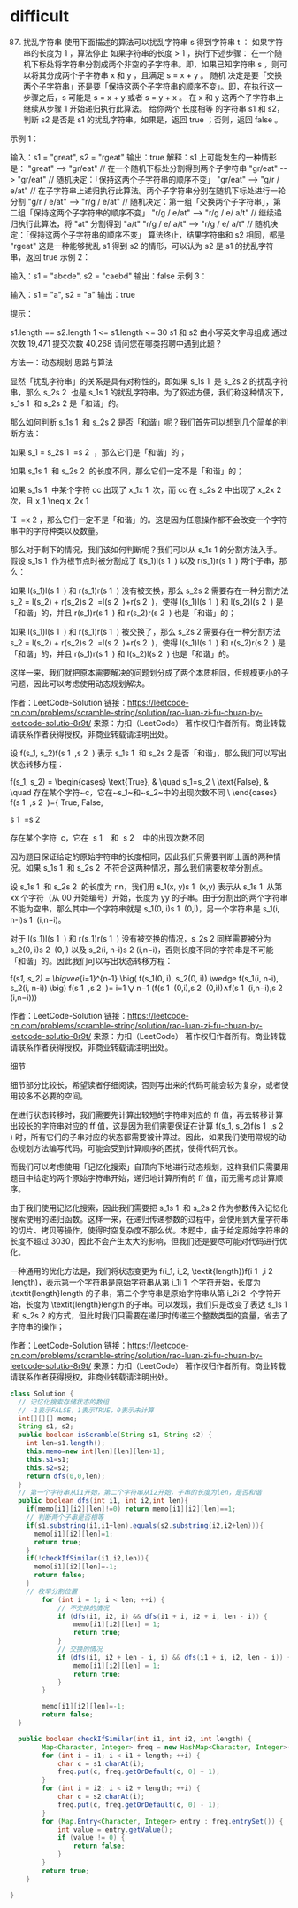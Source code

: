 # difficult

87. 扰乱字符串
    使用下面描述的算法可以扰乱字符串 s 得到字符串 t ：
    如果字符串的长度为 1 ，算法停止
    如果字符串的长度 > 1 ，执行下述步骤：
    在一个随机下标处将字符串分割成两个非空的子字符串。即，如果已知字符串 s ，则可以将其分成两个子字符串 x 和 y ，且满足 s = x + y 。
    随机 决定是要「交换两个子字符串」还是要「保持这两个子字符串的顺序不变」。即，在执行这一步骤之后，s 可能是 s = x + y 或者 s = y + x 。
    在 x 和 y 这两个子字符串上继续从步骤 1 开始递归执行此算法。
    给你两个 长度相等 的字符串 s1 和 s2，判断 s2 是否是 s1 的扰乱字符串。如果是，返回 true ；否则，返回 false 。

示例 1：

输入：s1 = "great", s2 = "rgeat"
输出：true
解释：s1 上可能发生的一种情形是：
"great" --> "gr/eat" // 在一个随机下标处分割得到两个子字符串
"gr/eat" --> "gr/eat" // 随机决定：「保持这两个子字符串的顺序不变」
"gr/eat" --> "g/r / e/at" // 在子字符串上递归执行此算法。两个子字符串分别在随机下标处进行一轮分割
"g/r / e/at" --> "r/g / e/at" // 随机决定：第一组「交换两个子字符串」，第二组「保持这两个子字符串的顺序不变」
"r/g / e/at" --> "r/g / e/ a/t" // 继续递归执行此算法，将 "at" 分割得到 "a/t"
"r/g / e/ a/t" --> "r/g / e/ a/t" // 随机决定：「保持这两个子字符串的顺序不变」
算法终止，结果字符串和 s2 相同，都是 "rgeat"
这是一种能够扰乱 s1 得到 s2 的情形，可以认为 s2 是 s1 的扰乱字符串，返回 true
示例 2：

输入：s1 = "abcde", s2 = "caebd"
输出：false
示例 3：

输入：s1 = "a", s2 = "a"
输出：true

提示：

s1.length == s2.length
1 <= s1.length <= 30
s1 和 s2 由小写英文字母组成
通过次数 19,471 提交次数 40,268
请问您在哪类招聘中遇到此题？

方法一：动态规划
思路与算法

显然「扰乱字符串」的关系是具有对称性的，即如果 s_1s
1
​
是 s_2s
2
​
的扰乱字符串，那么 s_2s
2
​
也是 s_1s
1
​
的扰乱字符串。为了叙述方便，我们称这种情况下，s_1s
1
​
和 s_2s
2
​
是「和谐」的。

那么如何判断 s_1s
1
​
和 s_2s
2
​
是否「和谐」呢？我们首先可以想到几个简单的判断方法：

如果 s_1 = s_2s
1
​
=s
2
​
，那么它们是「和谐」的；

如果 s_1s
1
​
和 s_2s
2
​
的长度不同，那么它们一定不是「和谐」的；

如果 s_1s
1
​
中某个字符 cc 出现了 x_1x
1
​
次，而 cc 在 s_2s
2
​
中出现了 x_2x
2
​
次，且 x_1 \neq x_2x
1
​


​
=x
2
​
，那么它们一定不是「和谐」的。这是因为任意操作都不会改变一个字符串中的字符种类以及数量。

那么对于剩下的情况，我们该如何判断呢？我们可以从 s_1s
1
​
的分割方法入手。假设 s_1s
1
​
作为根节点时被分割成了 l(s_1)l(s
1
​
) 以及 r(s_1)r(s
1
​
) 两个子串，那么：

如果 l(s_1)l(s
1
​
) 和 r(s_1)r(s
1
​
) 没有被交换，那么 s_2s
2
​
需要存在一种分割方法 s_2 = l(s_2) + r(s_2)s
2
​
=l(s
2
​
)+r(s
2
​
)，使得 l(s_1)l(s
1
​
) 和 l(s_2)l(s
2
​
) 是「和谐」的，并且 r(s_1)r(s
1
​
) 和 r(s_2)r(s
2
​
) 也是「和谐」的；

如果 l(s_1)l(s
1
​
) 和 r(s_1)r(s
1
​
) 被交换了，那么 s_2s
2
​
需要存在一种分割方法 s_2 = l(s_2) + r(s_2)s
2
​
=l(s
2
​
)+r(s
2
​
)，使得 l(s_1)l(s
1
​
) 和 r(s_2)r(s
2
​
) 是「和谐」的，并且 r(s_1)r(s
1
​
) 和 l(s_2)l(s
2
​
) 也是「和谐」的。

这样一来，我们就把原本需要解决的问题划分成了两个本质相同，但规模更小的子问题，因此可以考虑使用动态规划解决。

作者：LeetCode-Solution
链接：https://leetcode-cn.com/problems/scramble-string/solution/rao-luan-zi-fu-chuan-by-leetcode-solutio-8r9t/
来源：力扣（LeetCode）
著作权归作者所有。商业转载请联系作者获得授权，非商业转载请注明出处。

设 f(s_1, s_2)f(s
1
​
,s
2
​
) 表示 s_1s
1
​
和 s_2s
2
​
是否「和谐」，那么我们可以写出状态转移方程：

f(s_1, s_2) = \begin{cases} \text{True}, & \quad s_1=s_2 \\ \text{False}, & \quad 存在某个字符~c，它在~s_1~和~s_2~中的出现次数不同 \\ \end{cases}
f(s
1
​
,s
2
​
)={
True,
False,
​

s
1
​
=s
2
​

存在某个字符  c，它在  s
1
​
  和  s
2
​
  中的出现次数不同
​

因为题目保证给定的原始字符串的长度相同，因此我们只需要判断上面的两种情况。如果 s_1s
1
​
和 s_2s
2
​
不符合这两种情况，那么我们需要枚举分割点。

设 s_1s
1
​
和 s_2s
2
​
的长度为 nn，我们用 s_1(x, y)s
1
​
(x,y) 表示从 s_1s
1
​
从第 xx 个字符（从 00 开始编号）开始，长度为 yy 的子串。由于分割出的两个字符串不能为空串，那么其中一个字符串就是 s_1(0, i)s
1
​
(0,i)，另一个字符串是 s_1(i, n-i)s
1
​
(i,n−i)。

对于 l(s_1)l(s
1
​
) 和 r(s_1)r(s
1
​
) 没有被交换的情况，s_2s
2
​
同样需要被分为 s_2(0, i)s
2
​
(0,i) 以及 s_2(i, n-i)s
2
​
(i,n−i)，否则长度不同的字符串是不可能「和谐」的。因此我们可以写出状态转移方程：

f(s*1, s_2) = \bigvee*{i=1}^{n-1} \big( f(s_1(0, i), s_2(0, i)) \wedge f(s_1(i, n-i), s_2(i, n-i)) \big)
f(s
1
​
,s
2
​
)=
i=1
⋁
n−1
​
(f(s
1
​
(0,i),s
2
​
(0,i))∧f(s
1
​
(i,n−i),s
2
​
(i,n−i)))

作者：LeetCode-Solution
链接：https://leetcode-cn.com/problems/scramble-string/solution/rao-luan-zi-fu-chuan-by-leetcode-solutio-8r9t/
来源：力扣（LeetCode）
著作权归作者所有。商业转载请联系作者获得授权，非商业转载请注明出处。

细节

细节部分比较长，希望读者仔细阅读，否则写出来的代码可能会较为复杂，或者使用较多不必要的空间。

在进行状态转移时，我们需要先计算出较短的字符串对应的 ff 值，再去转移计算出较长的字符串对应的 ff 值，这是因为我们需要保证在计算 f(s_1, s_2)f(s
1
​
,s
2
​
) 时，所有它们的子串对应的状态都需要被计算过。因此，如果我们使用常规的动态规划方法编写代码，可能会受到计算顺序的困扰，使得代码冗长。

而我们可以考虑使用「记忆化搜索」自顶向下地进行动态规划，这样我们只需要用题目中给定的两个原始字符串开始，递归地计算所有的 ff 值，而无需考虑计算顺序。

由于我们使用记忆化搜索，因此我们需要把 s_1s
1
​
和 s_2s
2
​
作为参数传入记忆化搜索使用的递归函数。这样一来，在递归传递参数的过程中，会使用到大量字符串的切片、拷贝等操作，使得时空复杂度不那么优。本题中，由于给定原始字符串的长度不超过 3030，因此不会产生太大的影响，但我们还是要尽可能对代码进行优化。

一种通用的优化方法是，我们将状态变更为 f(i_1, i_2, \textit{length})f(i
1
​
,i
2
​
,length)，表示第一个字符串是原始字符串从第 i_1i
1
​
个字符开始，长度为 \textit{length}length 的子串，第二个字符串是原始字符串从第 i_2i
2
​
个字符开始，长度为 \textit{length}length 的子串。可以发现，我们只是改变了表达 s_1s
1
​
和 s_2s
2
​
的方式，但此时我们只需要在递归时传递三个整数类型的变量，省去了字符串的操作；

作者：LeetCode-Solution
链接：https://leetcode-cn.com/problems/scramble-string/solution/rao-luan-zi-fu-chuan-by-leetcode-solutio-8r9t/
来源：力扣（LeetCode）
著作权归作者所有。商业转载请联系作者获得授权，非商业转载请注明出处。

```java
class Solution {
  // 记忆化搜索存储状态的数组
  // -1表示FALSE，1表示TRUE，0表示未计算
  int[][][] memo;
  String s1, s2;
  public boolean isScramble(String s1, String s2) {
    int len=s1.length();
    this.memo=new int[len][len][len+1];
    this.s1=s1;
    this.s2=s2;
    return dfs(0,0,len);
  }
  // 第一个字符串从i1开始，第二个字符串从i2开始，子串的长度为len，是否和谐
  public boolean dfs(int i1, int i2,int len){
    if(memo[i1][i2][len]!=0) return memo[i1][i2][len]==1;
    // 判断两个子串是否相等
    if(s1.substring(i1,i1+len).equals(s2.substring(i2,i2+len))){
      memo[i1][i2][len]=1;
      return true;
    }
    if(!checkIfSimilar(i1,i2,len)){
      memo[i1][i2][len]=-1;
      return false;
    }
    // 枚举分割位置
        for (int i = 1; i < len; ++i) {
            // 不交换的情况
            if (dfs(i1, i2, i) && dfs(i1 + i, i2 + i, len - i)) {
                memo[i1][i2][len] = 1;
                return true;
            }
            // 交换的情况
            if (dfs(i1, i2 + len - i, i) && dfs(i1 + i, i2, len - i)) {
                memo[i1][i2][len] = 1;
                return true;
            }
        }

        memo[i1][i2][len]=-1;
        return false;
  }

  public boolean checkIfSimilar(int i1, int i2, int length) {
        Map<Character, Integer> freq = new HashMap<Character, Integer>();
        for (int i = i1; i < i1 + length; ++i) {
            char c = s1.charAt(i);
            freq.put(c, freq.getOrDefault(c, 0) + 1);
        }
        for (int i = i2; i < i2 + length; ++i) {
            char c = s2.charAt(i);
            freq.put(c, freq.getOrDefault(c, 0) - 1);
        }
        for (Map.Entry<Character, Integer> entry : freq.entrySet()) {
            int value = entry.getValue();
            if (value != 0) {
                return false;
            }
        }
        return true;
    }

}
```
